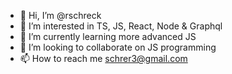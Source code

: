 - 👋 Hi, I’m @rschreck
- 👀 I’m interested in TS, JS, React, Node & Graphql
- 🌱 I’m currently learning more advanced JS
- 💞️ I’m looking to collaborate on JS programming
- 📫 How to reach me schrer3@gmail.com

<!---
rschreck/rschreck is a ✨ special ✨ repository because its `README.md` (this file) appears on your GitHub profile.
You can click the Preview link to take a look at your changes.
--->
